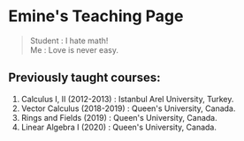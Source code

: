 # Emine's Teaching Page

> Student : I hate math! <br>
> Me : Love is never easy.

## Previously taught courses:

1. Calculus I, II (2012-2013) : Istanbul Arel University, Turkey.
2. Vector Calculus (2018-2019) : Queen's University, Canada.
3. Rings and Fields (2019) : Queen's University, Canada.
4. Linear Algebra I (2020) : Queen's University, Canada.


